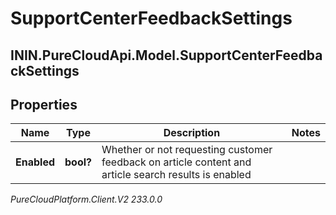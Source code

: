 # SupportCenterFeedbackSettings

## ININ.PureCloudApi.Model.SupportCenterFeedbackSettings

## Properties

|Name | Type | Description | Notes|
|------------ | ------------- | ------------- | -------------|
| **Enabled** | **bool?** | Whether or not requesting customer feedback on article content and article search results is enabled | |



_PureCloudPlatform.Client.V2 233.0.0_

